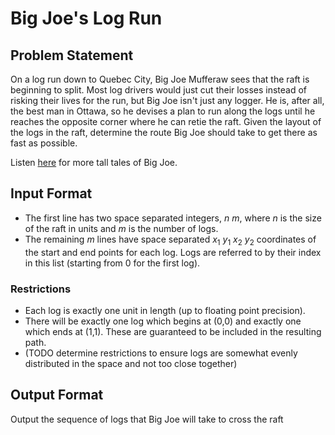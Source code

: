 Big Joe's Log Run
================

Problem Statement
-----------------
On a log run down to Quebec City, Big Joe Mufferaw sees that the raft is beginning to split. Most log drivers would just cut their losses instead of risking their lives for the run, but Big Joe isn't just any logger. He is, after all, the best man in Ottawa, so he devises a plan to run along the logs until he reaches the opposite corner where he can retie the raft. Given the layout of the logs in the raft, determine the route Big Joe should take to get there as fast as possible.

Listen [here](https://youtu.be/Ctx14x2HHao) for more tall tales of Big Joe.

Input Format
------------
* The first line has two space separated integers, $n$ $m$, where $n$ is the size of the raft in units and $m$ is the number of logs.
* The remaining $m$ lines have space separated $x_1$ $y_1$ $x_2$ $y_2$ coordinates of the start and end points for each log. Logs are referred to by their index in this list (starting from 0 for the first log).

### Restrictions
* Each log is exactly one unit in length (up to floating point precision).
* There will be exactly one log which begins at (0,0) and exactly one which ends at (1,1). These are guaranteed to be included in the resulting path.
* (TODO determine restrictions to ensure logs are somewhat evenly distributed in the space and not too close together)

Output Format
-------------
Output the sequence of logs that Big Joe will take to cross the raft